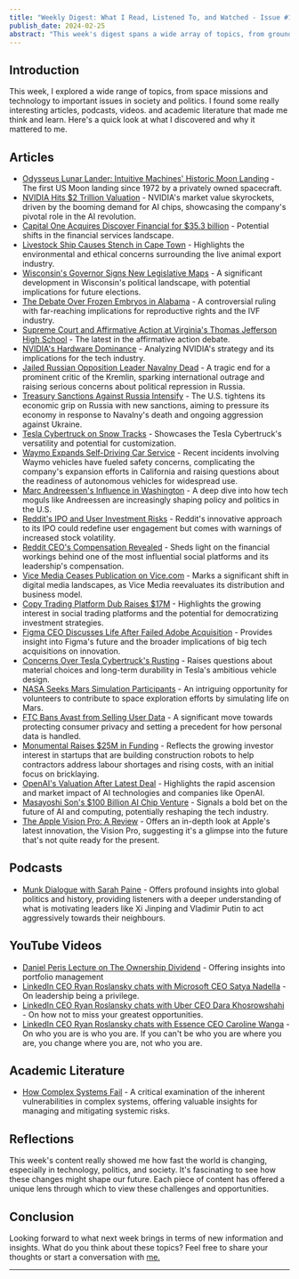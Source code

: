 ```yaml
---
title: "Weekly Digest: What I Read, Listened To, and Watched - Issue #1, February 25, 2024"
publish_date: 2024-02-25
abstract: "This week's digest spans a wide array of topics, from groundbreaking space exploration and AI advancements to significant societal discussions. Here's a roundup of thought-provoking content that offers insights into the future of technology, society, and beyond."
---
```



## Introduction
This week, I explored a wide range of topics, from space missions and technology to important issues in society and politics. I found some really interesting articles, podcasts, videos. and academic literature that made me think and learn. Here's a quick look at what I discovered and why it mattered to me.

## Articles
- [Odysseus Lunar Lander: Intuitive Machines' Historic Moon Landing](https://www.theverge.com/2024/2/22/24080498/odysseus-lunar-lander-nasa-moon-intuitive-machines) - The first US Moon landing since 1972 by a privately owned spacecraft.
- [NVIDIA Hits $2 Trillion Valuation](https://www.reuters.com/technology/nvidia-hits-2-trillion-valuation-ai-frenzy-grips-wall-street-2024-02-23/) - NVIDIA's market value skyrockets, driven by the booming demand for AI chips, showcasing the company's pivotal role in the AI revolution.
- [Capital One Acquires Discover Financial for $35.3 billion](https://www.reuters.com/markets/deals/capital-one-considers-acquisition-discover-financial-bloomberg-says-2024-02-19/) - Potential shifts in the financial services landscape.
- [Livestock Ship Causes Stench in Cape Town](https://apnews.com/article/south-africa-cape-town-ship-smell-cattle-f72c017b48d330372fb22f50d341f8fa) - Highlights the environmental and ethical concerns surrounding the live animal export industry.
- [Wisconsin's Governor Signs New Legislative Maps](https://www.politico.com/news/2024/02/19/wisconsin-democratic-governor-signs-state-legislative-maps-00142096) - A significant development in Wisconsin's political landscape, with potential implications for future elections.
- [The Debate Over Frozen Embryos in Alabama](https://www.cbsnews.com/news/alabama-frozen-embryos-children-experts-ivf-fertility/) - A controversial ruling with far-reaching implications for reproductive rights and the IVF industry.
- [Supreme Court and Affirmative Action at Virginia's Thomas Jefferson High School](https://www.cbsnews.com/news/supreme-court-affirmative-action-virginia-thomas-jefferson-high-school/) - The latest in the affirmative action debate.
- [NVIDIA's Hardware Dominance](https://www.wired.com/story/nvidia-hardware-is-eating-the-world-jensen-huang/) - Analyzing NVIDIA's strategy and its implications for the tech industry.
- [Jailed Russian Opposition Leader Navalny Dead](https://www.reuters.com/world/europe/jailed-russian-opposition-leader-navalny-dead-prison-service-2024-02-16/) - A tragic end for a prominent critic of the Kremlin, sparking international outrage and raising serious concerns about political repression in Russia.
- [Treasury Sanctions Against Russia Intensify](https://home.treasury.gov/news/press-releases/jy2117) - The U.S. tightens its economic grip on Russia with new sanctions, aiming to pressure its economy in response to Navalny's death and ongoing aggression against Ukraine.
- [Tesla Cybertruck on Snow Tracks](https://theawesomer.com/driving-a-tesla-cybertruck-with-snow-tracks/731648/) - Showcases the Tesla Cybertruck's versatility and potential for customization.
- [Waymo Expands Self-Driving Car Service](https://www.washingtonpost.com/technology/2024/02/23/waymo-self-driving-car-expansion/) - Recent incidents involving Waymo vehicles have fueled safety concerns, complicating the company's expansion efforts in California and raising questions about the readiness of autonomous vehicles for widespread use.
- [Marc Andreessen's Influence in Washington](https://puck.news/marc-andreessen-eats-washington/) - A deep dive into how tech moguls like Andreessen are increasingly shaping policy and politics in the U.S.
- [Reddit's IPO and User Investment Risks](https://www.cnbc.com/2024/02/22/reddit-will-let-users-buy-its-ipo-but-warns-that-they-could-make-the-stock-riskier.html) - Reddit's innovative approach to its IPO could redefine user engagement but comes with warnings of increased stock volatility.
- [Reddit CEO's Compensation Revealed](https://www.thedailybeast.com/reddit-files-to-go-public-reveals-that-it-paid-ceo-dollar193-million-last-year) - Sheds light on the financial workings behind one of the most influential social platforms and its leadership's compensation.
- [Vice Media Ceases Publication on Vice.com](https://www.wsj.com/business/media/vice-media-to-stop-publishing-on-vice-com-plans-to-cut-hundreds-of-jobs-1121c8d1) - Marks a significant shift in digital media landscapes, as Vice Media reevaluates its distribution and business model.
- [Copy Trading Platform Dub Raises $17M](https://www.prnewswire.com/news-releases/first-ever-copy-trading-platform-dub-raises-17m-seed-round-from-a-list-vcs-and-individual-investors-302067967.html) - Highlights the growing interest in social trading platforms and the potential for democratizing investment strategies.
- [Figma CEO Discusses Life After Failed Adobe Acquisition](https://www.theverge.com/2024/2/16/24075126/figma-ceo-dylan-field-interview-after-adobe) - Provides insight into Figma's future and the broader implications of big tech acquisitions on innovation.
- [Concerns Over Tesla Cybertruck's Rusting](https://www.wired.com/story/this-is-why-teslas-stainless-steel-cybertrucks-may-be-rusting/) - Raises questions about material choices and long-term durability in Tesla's ambitious vehicle design.
- [NASA Seeks Mars Simulation Participants](https://www.businessinsider.com/nasa-seeking-applicants-mars-simulation-habitat-live-year-2024-2) - An intriguing opportunity for volunteers to contribute to space exploration efforts by simulating life on Mars.
- [FTC Bans Avast from Selling User Data](https://www.ftc.gov/news-events/news/press-releases/2024/02/ftc-order-will-ban-avast-selling-browsing-data-advertising-purposes-require-it-pay-165-million-over) - A significant move towards protecting consumer privacy and setting a precedent for how personal data is handled.
- [Monumental Raises $25M in Funding](https://www.finsmes.com/2024/02/monumental-raises-25m-in-funding.html) - Reflects the growing investor interest in startups that are building construction robots to help contractors address labour shortages and rising costs, with an initial focus on bricklaying.
- [OpenAI's Valuation After Latest Deal](https://www.nytimes.com/2024/02/16/technology/openai-artificial-intelligence-deal-valuation.html) - Highlights the rapid ascension and market impact of AI technologies and companies like OpenAI.
- [Masayoshi Son's $100 Billion AI Chip Venture](https://www.bloomberg.com/news/articles/2024-02-16/masayoshi-son-seeks-to-build-a-100-billion-ai-chip-venture) - Signals a bold bet on the future of AI and computing, potentially reshaping the tech industry.
- [The Apple Vision Pro: A Review](https://www.wheresyoured.at/the-apple-vision-pro-a-review/) - Offers an in-depth look at Apple's latest innovation, the Vision Pro, suggesting it's a glimpse into the future that's not quite ready for the present.  
## Podcasts
- [Munk Dialogue with Sarah Paine](https://munkdebates.com/podcasts/munk-dialogue-with-sarah-paine/) - Offers profound insights into global politics and history, providing listeners with a deeper understanding of what is motivating leaders like Xi Jinping and Vladimir Putin to act aggressively towards their neighbours.


## YouTube Videos
- [Daniel Peris Lecture on The Ownership Dividend](https://www.youtube.com/watch?v=fYscBmFim1A) - Offering insights into portfolio management
- [LinkedIn CEO Ryan Roslansky chats with Microsoft CEO Satya Nadella](https://youtu.be/bVp42thNmYQ?feature=shared) - On leadership being a privilege.
- [LinkedIn CEO Ryan Roslansky chats with Uber CEO Dara Khosrowshahi](https://youtu.be/Xja4qvSLf5M?feature=shared) - On how not to miss your greatest opportunities. 
- [LinkedIn CEO Ryan Roslansky chats with Essence CEO Caroline Wanga](https://youtu.be/iQQoDmtVi38?feature=shared) - On who you are is who you are. If you can't be who you are where you are, you change where you are, not who you are.


## Academic Literature
- [How Complex Systems Fail](https://www.researchgate.net/publication/228797158_How_complex_systems_fail) - A critical examination of the inherent vulnerabilities in complex systems, offering valuable insights for managing and mitigating systemic risks.


## Reflections
This week's content really showed me how fast the world is changing, especially in technology, politics, and society. It's fascinating to see how these changes might shape our future. Each piece of content has offered a unique lens through which to view these challenges and opportunities.

## Conclusion
Looking forward to what next week brings in terms of new information and insights. What do you think about these topics? Feel free to share your thoughts or start a conversation with [me.](https://twitter.com/aovabo)

---










